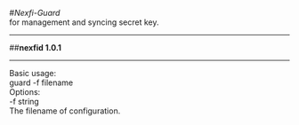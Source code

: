 
#_Nexfi-Guard_   
for management and syncing secret key.  
____________________________________________________
##**nexfid 1.0.1**  
____________________________________________________
Basic usage:  
guard -f filename   
Options:  
-f string  
         The filename of configuration.  


